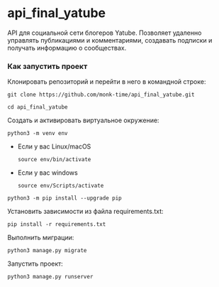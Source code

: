 # api_final_yatube
API для социальной сети блогеров Yatube. Позволяет удаленно управлять публикациями и комментариями, создавать подписки и получать информацию о сообществах.

### Как запустить проект

Клонировать репозиторий и перейти в него в командной строке:

```
git clone https://github.com/monk-time/api_final_yatube.git
```

```
cd api_final_yatube
```

Cоздать и активировать виртуальное окружение:

```
python3 -m venv env
```

* Если у вас Linux/macOS

    ```
    source env/bin/activate
    ```

* Если у вас windows

    ```
    source env/Scripts/activate
    ```

```
python3 -m pip install --upgrade pip
```

Установить зависимости из файла requirements.txt:

```
pip install -r requirements.txt
```

Выполнить миграции:

```
python3 manage.py migrate
```

Запустить проект:

```
python3 manage.py runserver
```
